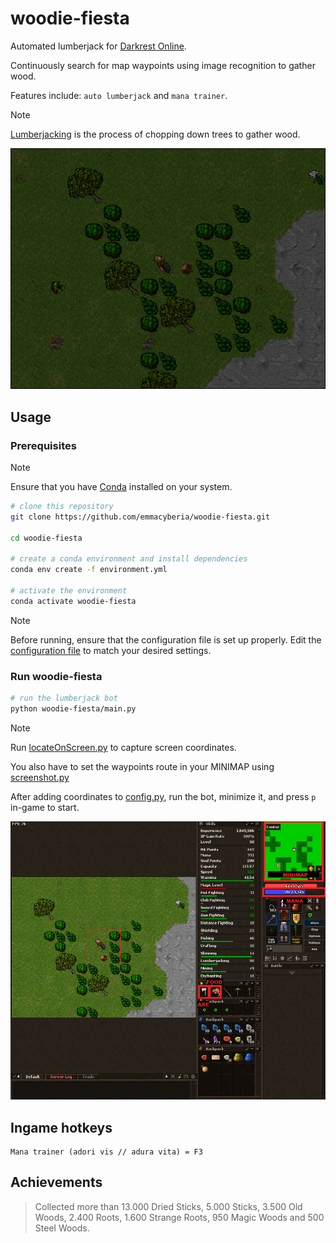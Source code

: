# woodie-fiesta

Automated lumberjack for [Darkrest Online](https://darkrest.online/?news).

Continuously search for map waypoints using image recognition to gather wood.

Features include: `auto lumberjack` and `mana trainer`.
>[!NOTE] 
>[Lumberjacking](https://darkrest-online.gitbook.io/darkrest.online-wiki/gathering-and-crafting/gathering) is the process of chopping down trees to gather wood.

![](docs/images/woodie-fiesta.PNG)

## Usage

### Prerequisites

>[!NOTE]
>Ensure that you have [Conda](https://www.anaconda.com/download/) installed on your system.

```bash
# clone this repository
git clone https://github.com/emmacyberia/woodie-fiesta.git

cd woodie-fiesta

# create a conda environment and install dependencies
conda env create -f environment.yml

# activate the environment
conda activate woodie-fiesta
```

>[!NOTE]
>Before running, ensure that the configuration file is set up properly.
>Edit the [configuration file](https://github.com/emmacyberia/woodie-fiesta/blob/env/woodie-fiesta/core/config.py) to match your desired settings.

### Run woodie-fiesta

```bash
# run the lumberjack bot
python woodie-fiesta/main.py
```

>[!NOTE]
>Run [locateOnScreen.py](https://github.com/emmacyberia/woodie-fiesta/blob/main/utils/locateOnScreen.py) to capture screen coordinates.
>
>You also have to set the waypoints route in your MINIMAP using [screenshot.py](https://github.com/emmacyberia/woodie-fiesta/blob/main/utils/screenshot.py)

After adding coordinates to [config.py](https://github.com/emmacyberia/woodie-fiesta/blob/main/woodie-fiesta/core/config.py), run the bot, minimize it, and press `p` in-game to start.

![](https://github.com/emmacyberia/woodie-fiesta/blob/main/docs/images/positions.PNG)

## Ingame hotkeys

```
Mana trainer (adori vis // adura vita) = F3
```

## Achievements
> Collected more than 13.000 Dried Sticks, 5.000 Sticks, 3.500 Old Woods, 2.400 Roots, 1.600 Strange Roots, 950 Magic Woods and 500 Steel Woods.
